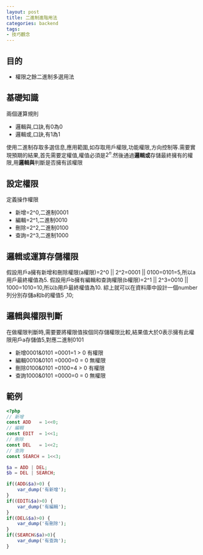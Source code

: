 ```yaml
---
layout: post
title: 二進制進階用法
categories: backend
tags:
- 技巧觀念
---
```

## 目的 ##

 - 權限之餘二進制多選用法

 <!-- more -->
 
## 基礎知識 ##

兩個運算規則

 - 邏輯與,口訣,有0為0
 - 邏輯或,口訣,有1為1
 
使用二進制存取多選信息,應用範圍,如存取用戶權限,功能權限,方向控制等.需要實現預期的結果,首先需要定權值,權值必須是$2^n$.然後通過**邏輯或**存儲最終擁有的權限,用**邏輯與**判斷是否擁有該權限

## 設定權限 ##

定義操作權限

 - 新增=2^0,二進制0001
 - 編輯=2^1,二進制0010
 - 刪除=2^2,二進制0100
 - 查詢=2^3,二進制1000
 
## 邏輯或運算存儲權限 ##

假設用戶a擁有新增和刪除權限(a權限)=2^0 || 2^2=0001 || 0100=0101=5,所以a用戶最終權值為5.
假設用戶b擁有編輯和查詢權限(b權限)=2^1 || 2^3=0010 || 1000=1010=10,所以b用戶最終權值為10.
綜上就可以在資料庫中設計一個number列分別存儲a和b的權值5 ,10;

## 邏輯與權限判斷 ##

在做權限判斷時,需要要將權限值挨個同存儲權限比較,結果值大於0表示擁有此權限用戶a存儲值5,對應二進制0101

 - 新增0001&0101 =0001=1 > 0 有權限
 - 編輯0010&0101 =0000=0 = 0 無權限
 - 刪除0100&0101 =0100=4 > 0 有權限
 - 查詢1000&0101 =0000=0 = 0 無權限

## 範例 ##
```php
<?php
// 新增
const ADD   = 1<<0;
// 編輯
const EDIT  = 1<<1;
// 刪除
const DEL   = 1<<2;
// 查詢
const SEARCH = 1<<3;

$a = ADD | DEL;
$b = DEL | SEARCH;

if((ADD&$a)>0) {
    var_dump('有新增');
}
if((EDIT&$a)>0) {
    var_dump('有編輯');
}
if((DEL&$a)>0) {
    var_dump('有刪除');
}
if((SEARCH&$a)>0){
    var_dump('有查詢');
}
```